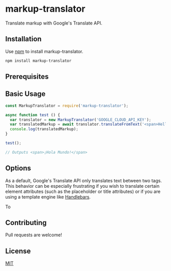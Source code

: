 # markup-translator
Translate markup with Google's Translate API.

## Installation
Use [npm](https://npmjs.org) to install markup-translator.

```bash
npm install markup-translator
```

## Prerequisites


## Basic Usage
```javascript
const MarkupTranslator = require('markup-translator');

async function test () {
  var translator = new MarkupTranslator('GOOGLE_CLOUD_API_KEY');
  var translatedMarkup = await translator.translateFromText('<span>Hello world!</span>', 'es');
  console.log(translatedMarkup);
}

test();

// Outputs <span>¡Hola Mundo!</span>

```

## Options
As a default, Google's Translate API only translates text between two tags. This behavior can be especially frustrating if you wish to translate certain element attributes (such as the placeholder or title attributes) or if you are using a template engine like [Handlebars](https://handlebarsjs.com/).

To

## Contributing
Pull requests are welcome!

## License
[MIT](https://choosealicense.com/licenses/mit/)
